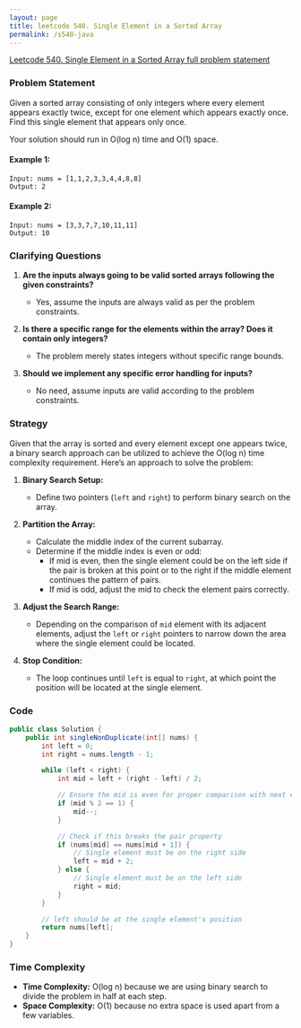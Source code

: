 ```yaml
---
layout: page
title: leetcode 540. Single Element in a Sorted Array
permalink: /s540-java
---
```

[Leetcode 540. Single Element in a Sorted Array full problem statement](https://algoadvance.github.io/algoadvance/l540)
### Problem Statement

Given a sorted array consisting of only integers where every element appears exactly twice, except for one element which appears exactly once. Find this single element that appears only once.

Your solution should run in O(log n) time and O(1) space.

#### Example 1:
```
Input: nums = [1,1,2,3,3,4,4,8,8]
Output: 2
```

#### Example 2:
```
Input: nums = [3,3,7,7,10,11,11]
Output: 10
```

### Clarifying Questions
1. **Are the inputs always going to be valid sorted arrays following the given constraints?**
   - Yes, assume the inputs are always valid as per the problem constraints.
   
2. **Is there a specific range for the elements within the array? Does it contain only integers?**
   - The problem merely states integers without specific range bounds.

3. **Should we implement any specific error handling for inputs?**
   - No need, assume inputs are valid according to the problem constraints.

### Strategy

Given that the array is sorted and every element except one appears twice, a binary search approach can be utilized to achieve the O(log n) time complexity requirement. Here’s an approach to solve the problem:

1. **Binary Search Setup:**
   - Define two pointers (`left` and `right`) to perform binary search on the array.

2. **Partition the Array:**
   - Calculate the middle index of the current subarray.
   - Determine if the middle index is even or odd:
     - If mid is even, then the single element could be on the left side if the pair is broken at this point or to the right if the middle element continues the pattern of pairs.
     - If mid is odd, adjust the mid to check the element pairs correctly.

3. **Adjust the Search Range:**
   - Depending on the comparison of `mid` element with its adjacent elements, adjust the `left` or `right` pointers to narrow down the area where the single element could be located.
   
4. **Stop Condition:**
   - The loop continues until `left` is equal to `right`, at which point the position will be located at the single element.

### Code

```java
public class Solution {
    public int singleNonDuplicate(int[] nums) {
        int left = 0;
        int right = nums.length - 1;

        while (left < right) {
            int mid = left + (right - left) / 2;

            // Ensure the mid is even for proper comparison with next element
            if (mid % 2 == 1) {
                mid--;
            }

            // Check if this breaks the pair property
            if (nums[mid] == nums[mid + 1]) {
                // Single element must be on the right side
                left = mid + 2;
            } else {
                // Single element must be on the left side
                right = mid;
            }
        }

        // left should be at the single element's position
        return nums[left];
    }
}
```

### Time Complexity
- **Time Complexity:** O(log n) because we are using binary search to divide the problem in half at each step.
- **Space Complexity:** O(1) because no extra space is used apart from a few variables.